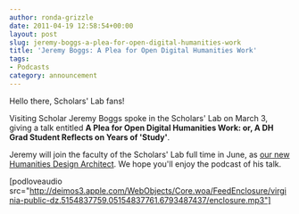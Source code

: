 ```yaml
---
author: ronda-grizzle
date: 2011-04-19 12:58:54+00:00
layout: post
slug: jeremy-boggs-a-plea-for-open-digital-humanities-work
title: 'Jeremy Boggs: A Plea for Open Digital Humanities Work'
tags:
- Podcasts
category: announcement
---
```


Hello there, Scholars' Lab fans!

Visiting Scholar Jeremy Boggs spoke in the Scholars' Lab on March 3, giving a talk entitled **A Plea for Open Digital Humanities Work: or, A DH Grad Student Reflects on Years of 'Study'**.

Jeremy will join the faculty of the Scholars' Lab full time in June, as [our new Humanities Design Architect](http://www.scholarslab.org/announcements/welcoming-jeremy-boggs/). We hope you'll enjoy the podcast of his talk.

[podloveaudio src="http://deimos3.apple.com/WebObjects/Core.woa/FeedEnclosure/virginia-public-dz.5154837759.05154837761.6793487437/enclosure.mp3"]

